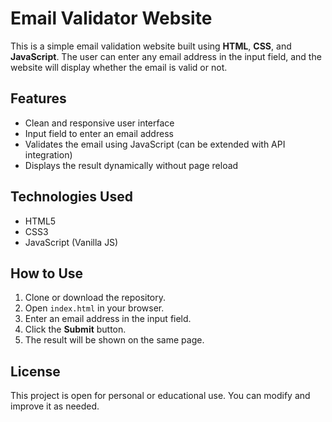 # Email Validator Website

This is a simple email validation website built using **HTML**, **CSS**, and **JavaScript**. The user can enter any email address in the input field, and the website will display whether the email is valid or not.

## Features

- Clean and responsive user interface
- Input field to enter an email address
- Validates the email using JavaScript (can be extended with API integration)
- Displays the result dynamically without page reload

## Technologies Used

- HTML5
- CSS3
- JavaScript (Vanilla JS)

## How to Use

1. Clone or download the repository.
2. Open `index.html` in your browser.
3. Enter an email address in the input field.
4. Click the **Submit** button.
5. The result will be shown on the same page.


## License

This project is open for personal or educational use. You can modify and improve it as needed.
